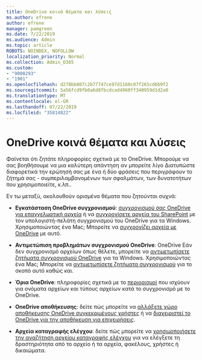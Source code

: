 ```yaml
---
title: OneDrive κοινά θέματα και λύσεις
ms.author: efrene
author: efrene
manager: pamgreen
ms.date: 7/22/2019
ms.audience: Admin
ms.topic: article
ROBOTS: NOINDEX, NOFOLLOW
localization_priority: Normal
ms.collection: Admin_O365
ms.custom:
- "9000293"
- "1901"
ms.openlocfilehash: d278bb807c2b77747ce97d1160c07f265cd6b9f2
ms.sourcegitcommit: 5a56fcd9fb0a6d8fbcdcad4960ff340959d1d2a0
ms.translationtype: MT
ms.contentlocale: el-GR
ms.lasthandoff: 07/22/2019
ms.locfileid: "35814822"
---
```

# <a name="onedrive-common-issues-and-resolutions"></a>OneDrive κοινά θέματα και λύσεις

Φαίνεται ότι ζητάτε πληροφορίες σχετικά με το OneDrive. Μπορούμε να σας βοηθήσουμε να μια καλύτερη απάντηση αν μπορείτε λίγο Διατυπώστε διαφορετικά την ερώτησή σας με ένα ή δύο φράσεις που περιγράφουν το ζήτημά σας - συμπεριλαμβανομένων των σφαλμάτων, των δυνατοτήτων που χρησιμοποιείτε, κ.λπ..  

Εν τω μεταξύ, ακολουθούν ορισμένα θέματα που ζητούνται συχνά:

- **Εγκατάσταση OneDrive συγχρονισμού**: [συγχρονισμού σας OneDrive για επαγγελματική αρχεία](https://go.microsoft.com/fwlink/?linkid=533375) ή να [συγχρονίσετε αρχεία του SharePoint](https://go.microsoft.com/fwlink/?linkid=871666) με τον υπολογιστή-πελάτη συγχρονισμού του OneDrive για τα Windows.  Χρησιμοποιώντας ένα Mac; Μπορείτε να [συγχρονίζει αρχεία με OneDrive](https://support.office.com/article/Sync-files-with-the-OneDrive-sync-client-on-Mac-OS-X-d11b9f29-00bb-4172-be39-997da46f913f) με αυτό.

- **Αντιμετώπιση προβλημάτων συγχρονισμού OneDrive**: OneDrive Εάν δεν συγχρονισμό αρχείων όπως θέλετε, μπορείτε να [αντιμετωπίσετε ζητήματα συγχρονισμού OneDrive](https://go.microsoft.com/fwlink/?linkid=866431) για τα Windows. Χρησιμοποιώντας ένα Mac; Μπορείτε να [αντιμετωπίσετε ζητήματα συγχρονισμού](https://support.office.com/article/fix-onedrive-sync-problems-on-a-mac-af3012d7-13ec-4ac9-bbb1-ebcd2a0cd756?ui=en-US&rs=en-US&ad=US) για το σκοπό αυτό καθώς και.
- **Όρια OneDrive**: πληροφορίες σχετικά με το [περιορισμοί](https://support.office.com/article/Invalid-file-names-and-file-types-in-OneDrive-OneDrive-for-Business-and-SharePoint-64883a5d-228e-48f5-b3d2-eb39e07630fa) που ισχύουν για ονόματα αρχείων και τύπους αρχείων κατά το συγχρονισμό με το OneDrive.
- **OneDrive αποθήκευσης**: δείτε πώς μπορείτε να [αλλάξετε χώρο αποθήκευσης OneDrive συγκεκριμένους χρήστες](https://docs.microsoft.com/onedrive/change-user-storage) ή να [διαχειριστεί το OneDrive για την αποθήκευση για επιχειρήσεις](https://support.office.com/article/Manage-your-OneDrive-for-Business-storage-31519161-059C-4764-B6F8-F5CD29F7FE68).
- **Αρχεία καταγραφής ελέγχου**: δείτε πώς μπορείτε να [χρησιμοποιήσετε την αναζήτηση αρχείου καταγραφής ελέγχου](https://docs.microsoft.com/office365/securitycompliance/search-the-audit-log-in-security-and-compliance#search-the-audit-log) για να ελέγξετε τη δραστηριότητα από το αρχείο ή τα αρχεία, φακέλους, χρήστες ή δικαιώματα. 
